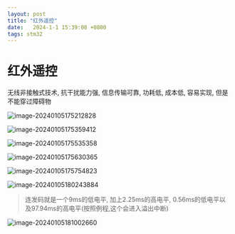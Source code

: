 ```yaml
---
layout: post
title: "红外遥控" 
date:   2024-1-1 15:39:08 +0800
tags: stm32
---
```


# 红外遥控

无线非接触式技术, 抗干扰能力强, 信息传输可靠, 功耗低, 成本低, 容易实现, 但是不能穿过障碍物

![image-20240105175212828](https://picture-01-1316374204.cos.ap-beijing.myqcloud.com/image/202401051752931.png)

![image-20240105175359412](https://picture-01-1316374204.cos.ap-beijing.myqcloud.com/image/202401051753509.png)

![image-20240105175535358](https://picture-01-1316374204.cos.ap-beijing.myqcloud.com/image/202401051755424.png)

![image-20240105175630365](https://picture-01-1316374204.cos.ap-beijing.myqcloud.com/image/202401051756417.png)

![image-20240105175754823](https://picture-01-1316374204.cos.ap-beijing.myqcloud.com/image/202401051757888.png)

![image-20240105180243884](https://picture-01-1316374204.cos.ap-beijing.myqcloud.com/image/202401051802961.png)

> 连发码就是一个9ms的低电平, 加上2.25ms的高电平, 0.56ms的低电平以及97.94ms的高电平(按照例程,这个会进入溢出中断)

![image-20240105181002660](https://picture-01-1316374204.cos.ap-beijing.myqcloud.com/image/202401051810729.png)